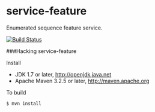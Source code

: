 service-feature
===

Enumerated sequence feature service.

[![Build Status](https://travis-ci.org/nmdp-bioinformatics/service-feature.svg?branch=master)](https://travis-ci.org/nmdp-bioinformatics/service-feature)


###Hacking service-feature

Install

 * JDK 1.7 or later, http://openjdk.java.net
 * Apache Maven 3.2.5 or later, http://maven.apache.org

To build

    $ mvn install
